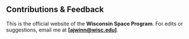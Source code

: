 ## Contributions & Feedback
This is the official website of the **Wisconsin Space Program**.
For edits or suggestions, email me at **[ajwinn@wisc.edu]**.
